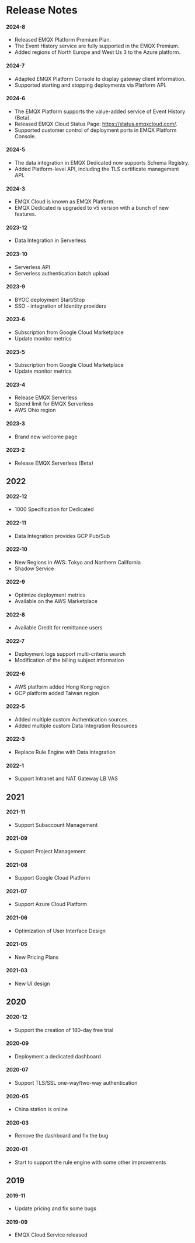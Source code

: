 <!-- markdownlint-disable MD001 --> 

# Release Notes

#### 2024-8

- Released EMQX Platform Premium Plan.
- The Event History service are fully supported in the EMQX Premium.
- Added regions of North Europe and West Us 3 to the Azure platform.

#### 2024-7

- Adapted EMQX Platform Console to display gateway client information.
- Supported starting and stopping deployments via Platform API.

#### 2024-6

- The EMQX Platform supports the value-added service of Event History (Beta).
- Released EMQX Cloud Status Page: https://status.emqxcloud.com/.
- Supported customer control of deployment ports in EMQX Platform Console.

#### 2024-5

* The data integration in EMQX Dedicated now supports Schema Registry.
* Added Platform-level API, including the TLS certificate management API.

#### 2024-3

* EMQX Cloud is known as EMQX Platform.
* EMQX Dedicated is upgraded to v5 version with a bunch of new features.

#### 2023-12
* Data Integration in Serverless 

#### 2023-10
* Serverless API
* Serverless authentication batch upload

#### 2023-9
* BYOC deployment Start/Stop 
* SSO - integration of Identity providers

#### 2023-6
* Subscription from Google Cloud Marketplace
* Update monitor metrics

#### 2023-5
* Subscription from Google Cloud Marketplace
* Update monitor metrics

#### 2023-4
* Release EMQX Serverless
* Spend limit for EMQX Serverless
* AWS Ohio region

#### 2023-3

* Brand new welcome page

#### 2023-2

* Release EMQX Serverless (Beta)

## 2022

#### 2022-12

* 1000 Specification for Dedicated 

#### 2022-11

* Data Integration provides GCP Pub/Sub

#### 2022-10

* New Regions in AWS: Tokyo and Northern California
* Shadow Service

#### 2022-9

* Optimize deployment metrics
* Available on the AWS Marketplace

#### 2022-8

* Available Credit for remittance users

#### 2022-7

* Deployment logs support multi-criteria search
* Modification of the billing subject information

#### 2022-6

* AWS platform added Hong Kong region
* GCP platform added Taiwan region

#### 2022-5

* Added multiple custom Authentication sources
* Added multiple custom Data Integration Resources

#### 2022-3

* Replace Rule Engine with Data Integration

#### 2022-1

* Support Intranet and NAT Gateway LB VAS

## 2021

#### 2021-11

* Support Subaccount Management

#### 2021-09

* Support Project Management

#### 2021-08

* Support Google Cloud Platform

#### 2021-07

* Support Azure Cloud Platform

#### 2021-06

* Optimization of User Interface Design

#### 2021-05

* New Pricing Plans

#### 2021-03

* New UI design

## 2020

#### 2020-12

* Support the creation of 180-day free trial

#### 2020-09

* Deployment a dedicated dashboard

#### 2020-07

* Support TLS/SSL one-way/two-way authentication

#### 2020-05

* China station is online

#### 2020-03

* Remove the dashboard and fix the bug

#### 2020-01

* Start to support the rule engine with some other improvements

## 2019

#### 2019-11

* Update pricing and fix some bugs

#### 2019-09

* EMQX Cloud Service released
